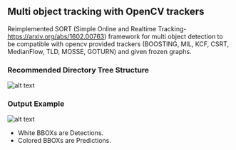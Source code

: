 ## Multi object tracking with OpenCV trackers
Reimplemented SORT (Simple Online and Realtime Tracking- https://arxiv.org/abs/1602.00763) framework for multi object detection to be compatible with opencv provided trackers (BOOSTING, MIL, KCF, CSRT, MedianFlow, TLD, MOSSE, GOTURN) and given frozen graphs.

### Recommended Directory Tree Structure
![alt text](https://i.imgur.com/AvUB1aw.png)

### Output Example
![alt text](https://im3.ezgif.com/tmp/ezgif-3-b4da9e9c1e26.gif)

- White BBOXs are Detections.
- Colored BBOXs are Predictions.